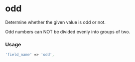 # odd

Determine whether the given value is odd or not.

Odd numbers can NOT be divided evenly into groups of two.

### Usage

```php
'field_name' => 'odd',
```
